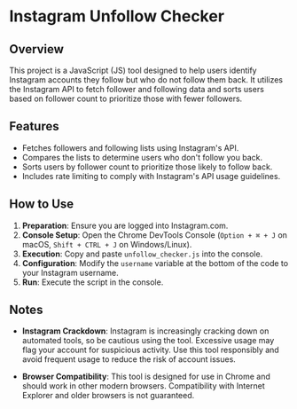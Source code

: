 # Instagram Unfollow Checker

## Overview

This project is a JavaScript (JS) tool designed to help users identify Instagram accounts they follow but who do not follow them back. It utilizes the Instagram API to fetch follower and following data and sorts users based on follower count to prioritize those with fewer followers.

## Features

- Fetches followers and following lists using Instagram's API.
- Compares the lists to determine users who don't follow you back.
- Sorts users by follower count to prioritize those likely to follow back.
- Includes rate limiting to comply with Instagram's API usage guidelines.

## How to Use

1. **Preparation**: Ensure you are logged into Instagram.com.
2. **Console Setup**: Open the Chrome DevTools Console (`Option + ⌘ + J` on macOS, `Shift + CTRL + J` on Windows/Linux).
3. **Execution**: Copy and paste `unfollow_checker.js` into the console.
4. **Configuration**: Modify the `username` variable at the bottom of the code to your Instagram username.
5. **Run**: Execute the script in the console.

## Notes

- **Instagram Crackdown**: Instagram is increasingly cracking down on automated tools, so be cautious using the tool. Excessive usage may flag your account for suspicious activity. Use this tool responsibly and avoid frequent usage to reduce the risk of account issues.

- **Browser Compatibility**: This tool is designed for use in Chrome and should work in other modern browsers. Compatibility with Internet Explorer and older browsers is not guaranteed.



